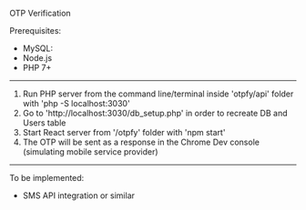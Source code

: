 OTP Verification

Prerequisites:
* MySQL:
* Node.js
* PHP 7+

--------------
1. Run PHP server from the command line/terminal inside 'otpfy/api' folder with 'php -S localhost:3030'
2. Go to 'http://localhost:3030/db_setup.php' in order to recreate DB and Users table
3. Start React server from '/otpfy' folder with 'npm start'
4. The OTP will be sent as a response in the Chrome Dev console (simulating mobile service provider)

--------------
To be implemented:
- SMS API integration or similar
